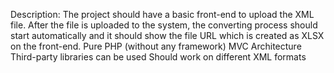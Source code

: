 Description: The project should have a basic front-end to upload the XML file. After the file is uploaded to the system, the converting process should start automatically and it should show the file URL which is created as XLSX on the front-end.
Pure PHP (without any framework)
MVC Architecture
Third-party libraries can be used
Should work on different XML formats

